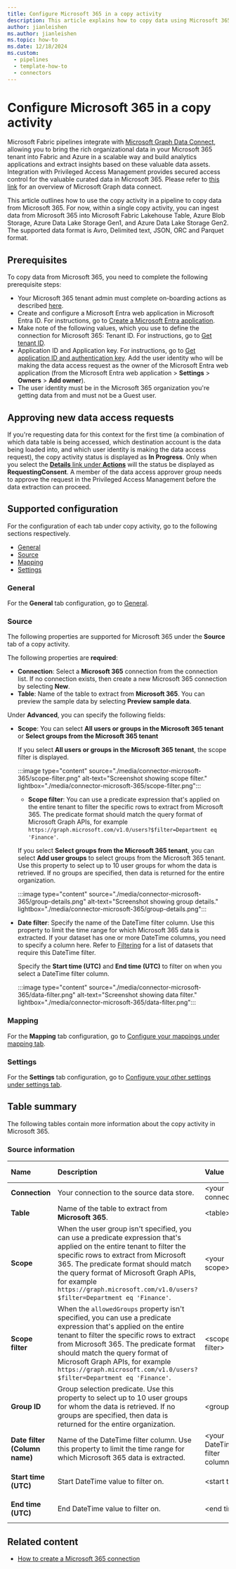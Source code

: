 ```yaml
---
title: Configure Microsoft 365 in a copy activity
description: This article explains how to copy data using Microsoft 365.
author: jianleishen
ms.author: jianleishen
ms.topic: how-to
ms.date: 12/18/2024
ms.custom: 
  - pipelines
  - template-how-to
  - connectors
---
```


# Configure Microsoft 365 in a copy activity

Microsoft Fabric pipelines integrate with [Microsoft Graph Data Connect](https://developer.microsoft.com/graph/data-connect), allowing you to bring the rich organizational data in your Microsoft 365 tenant into Fabric and Azure in a scalable way and build analytics applications and extract insights based on these valuable data assets. Integration with Privileged Access Management provides secured access control for the valuable curated data in Microsoft 365. Please refer to [this link](/graph/data-connect-concept-overview) for an overview of Microsoft Graph data connect.

This article outlines how to use the copy activity in a pipeline to copy data from Microsoft 365. For now, within a single copy activity, you can ingest data from Microsoft 365 into Microsoft Fabric Lakehouse Table, Azure Blob Storage, Azure Data Lake Storage Gen1, and Azure Data Lake Storage Gen2. The supported data format is Avro, Delimited text, JSON, ORC and Parquet format.

## Prerequisites

To copy data from Microsoft 365, you need to complete the following prerequisite steps:

- Your Microsoft 365 tenant admin must complete on-boarding actions as described [here](/graph/data-connect-quickstart).
- Create and configure a Microsoft Entra web application in Microsoft Entra ID. For instructions, go to [Create a Microsoft Entra application](/entra/identity-platform/howto-create-service-principal-portal#register-an-application-with-microsoft-entra-id-and-create-a-service-principal).
- Make note of the following values, which you use to define the connection for Microsoft 365:
Tenant ID. For instructions, go to [Get tenant ID](/entra/identity-platform/howto-create-service-principal-portal#sign-in-to-the-application).
- Application ID and Application key. For instructions, go to [Get application ID and authentication key](/entra/identity-platform/howto-create-service-principal-portal#sign-in-to-the-application).
Add the user identity who will be making the data access request as the owner of the Microsoft Entra web application (from the Microsoft Entra web application > **Settings** > **Owners** > **Add owner**).
- The user identity must be in the Microsoft 365 organization you're getting data from and must not be a Guest user.

## Approving new data access requests

If you're requesting data for this context for the first time (a combination of which data table is being accessed, which destination account is the data being loaded into, and which user identity is making the data access request), the copy activity status is displayed as **In Progress**. Only when you select the [**Details** link under **Actions**](/azure/data-factory/copy-activity-overview#monitoring) will the status be displayed as **RequestingConsent**. A member of the data access approver group needs to approve the request in the Privileged Access Management before the data extraction can proceed.

## Supported configuration

For the configuration of each tab under copy activity, go to the following sections respectively.

- [General](#general)  
- [Source](#source)
- [Mapping](#mapping)
- [Settings](#settings)

### General

For the **General** tab configuration, go to [General](activity-overview.md#general-settings).

### Source

The following properties are supported for Microsoft 365 under the **Source** tab of a copy activity.

The following properties are **required**:

- **Connection**:  Select a **Microsoft 365** connection from the connection list. If no connection exists, then create a new Microsoft 365 connection by selecting **New**.
- **Table**: Name of the table to extract from **Microsoft 365**. You can preview the sample data by selecting **Preview sample data**.

Under **Advanced**, you can specify the following fields:

- **Scope**: You can select **All users or groups in the Microsoft 365 tenant** or **Select groups from the Microsoft 365 tenant**

  If you select **All users or groups in the Microsoft 365 tenant**, the scope filter is displayed.

  :::image type="content" source="./media/connector-microsoft-365/scope-filter.png" alt-text="Screenshot showing scope filter." lightbox="./media/connector-microsoft-365/scope-filter.png":::

  - **Scope filter**: You can use a predicate expression that's applied on the entire tenant to filter the specific rows to extract from Microsoft 365. The predicate format should match the query format of Microsoft Graph APIs, for example `https://graph.microsoft.com/v1.0/users?$filter=Department eq 'Finance'`.

  If you select **Select groups from the Microsoft 365 tenant**, you can select **Add user groups** to select groups from the Microsoft 365 tenant. Use this property to select up to 10 user groups for whom the data is retrieved. If no groups are specified, then data is returned for the entire organization.

  :::image type="content" source="./media/connector-microsoft-365/group-details.png" alt-text="Screenshot showing group details." lightbox="./media/connector-microsoft-365/group-details.png":::

- **Date filter**: Specify the name of the DateTime filter column. Use this property to limit the time range for which Microsoft 365 data is extracted. If your dataset has one or more DateTime columns, you need to specify a column here. Refer to [Filtering](/graph/data-connect-filtering#filtering) for a list of datasets that require this DateTime filter.

  Specify the **Start time (UTC)** and **End time (UTC)** to filter on when you select a DateTime filter column.

  :::image type="content" source="./media/connector-microsoft-365/data-filter.png" alt-text="Screenshot showing data filter." lightbox="./media/connector-microsoft-365/data-filter.png":::

### Mapping

For the **Mapping** tab configuration, go to [Configure your mappings under mapping tab](copy-data-activity.md#configure-your-mappings-under-mapping-tab).

### Settings

For the **Settings** tab configuration, go to [Configure your other settings under settings tab](copy-data-activity.md#configure-your-other-settings-under-settings-tab).

## Table summary

The following tables contain more information about the copy activity in Microsoft 365.

### Source information

|Name |Description |Value|Required |JSON script property |
|:---|:---|:---|:---|:---|
|**Connection** |Your connection to the source data store.|\<your connection> |Yes|connection|
|**Table**|Name of the table to extract from **Microsoft 365**.|\<table>|Yes|table|
|**Scope**|When the user group isn't specified, you can use a predicate expression that's applied on the entire tenant to filter the specific rows to extract from Microsoft 365. The predicate format should match the query format of Microsoft Graph APIs, for example `https://graph.microsoft.com/v1.0/users?$filter=Department eq 'Finance'`.|\<your scope>|Yes|scope|
|**Scope filter**|When the `allowedGroups` property isn't specified, you can use a predicate expression that's applied on the entire tenant to filter the specific rows to extract from Microsoft 365. The predicate format should match the query format of Microsoft Graph APIs, for example `https://graph.microsoft.com/v1.0/users?$filter=Department eq 'Finance'`.|\<scope filter>|No|userScopeFilterUri|
|**Group ID**|Group selection predicate. Use this property to select up to 10 user groups for whom the data is retrieved. If no groups are specified, then data is returned for the entire organization.|\<group id>|No|allowedGroups|
|**Date filter<br>(Column name)**|Name of the DateTime filter column. Use this property to limit the time range for which Microsoft 365 data is extracted.|\<your DateTime filter column>|Yes if data has one or more DateTime columns.|dateFilterColumn|
|**Start time (UTC)**|Start DateTime value to filter on.|\<start time>|Yes if `dateFilterColumn` is specified|startTime|
|**End time (UTC)**|End DateTime value to filter on.|\<end time>|Yes if `dateFilterColumn` is specified|endTime|

## Related content

- [How to create a Microsoft 365 connection](connector-microsoft-365.md)
